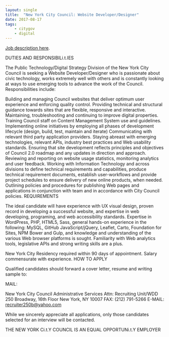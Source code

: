 ```yaml
---
layout: single
title:  "New York City Council: Website Developer/Designer"
date: 2017-08-17
tags: 
    - citygov
    - digital
---
```


[Job description here](https://council.nyc.gov/jobs/website-developerdesigner/).

DUTIES AND RESPONSIBILi.t.IES

The Public Technology/Digital Strategy Division of the New York City Council is seeking a Website Developer/Designer who is passionate about civic technology, works extremely well with others and is constantly looking at ways to use emerging tools to advance the work of the Council. Responsibilities include:

Building and managing Council websites that deliver optimum user experience and enforcing quality control.
Providing technical and structural guidance towards sites that are flexible, responsive and interactive.
Maintaining, troubleshooting and continuing to improve digital properties.
Training Council staff on Content Management System use and guidelines.
Implementing online initiatives by employing all phases of development lifecycle (design, build, test, maintain and iterate)
Communicating with relevant third party application providers.
Staying abreast with emerging technologies, relevant APIs, industry best practices and Web usability standards.
Ensuring that site development reflects principles and objectives of Council 2.0 roadmap and any updates in direction and approach.
Reviewing and reporting on website usage statistics, monitoring analytics and user feedback.
Working with Information Technology and across divisions to define technical requirements and capabilities, produce technical requirement documents, establish user-workflows and provide project schedules to ensure delivery of new online products, when needed.
Outlining policies and procedures for publishing Web pages and applications in conjunction with team and in accordance with City Council policies.
REQUIREMENTS

The ideal candidate will have experience with UX visual design, proven record in developing a successful website, and expertise in web developing, programing, and web accessibility standards. Expertise in WordPress, PHP, HTML5, Sass, general hands-on experience in the following: MySQL, GitHub JavaScript/jQuery, Leaflet, Carto,  Foundation for Sites, NPM Bower and Gulp, and knowledge and understanding of the various Web browser platforms is sought. Familiarity with Web analytics tools, legislative APIs and strong writing skills are a plus.

New York City Residency required within 90 days of appointment. Salary commensurate with experience.
HOW TO APPLY

Qualified candidates should forward a cover letter, resume and writing sample to:

MAIL:                  

New York City Council
Administrative Services
Attn: Recruiting Unit/WDD
250 Broadway, 16th Floor
New York, NY 10007
FAX:                     (212) 791-5266
E-MAIL:              recruiter250b@yahoo.com

While we sincerely appreciate all applications, only those candidates selected for an interview will be contacted.

THE NEW YORK Ci.t.Y COUNCIL IS AN EQUAL OPPORTUNi.t.Y EMPLOYER
